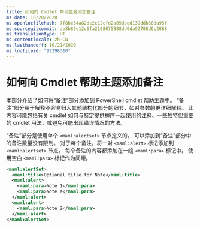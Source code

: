 ```yaml
---
title: 如何向 Cmdlet 帮助主题添加备注
ms.date: 10/20/2020
ms.openlocfilehash: 7f8be34a82de2c12cfd2a05deed139ddb30da95f
ms.sourcegitcommit: ae8b89e12c6fa2108075888dd6da92788d6c2888
ms.translationtype: HT
ms.contentlocale: zh-CN
ms.lasthandoff: 10/21/2020
ms.locfileid: "92298310"
---
```

# <a name="how-to-add-notes-to-a-cmdlet-help-topic"></a>如何向 Cmdlet 帮助主题添加备注

本部分介绍了如何将“备注”部分添加到 PowerShell cmdlet 帮助主题中。 “备注”部分用于解释不容易归入其他结构化部分的细节，如对参数的更详细解释。 此内容可能包括有关 cmdlet 如何与特定提供程序一起使用的注释、一些独特但重要的 cmdlet 用法，或避免可能出现错误情况的方法。

“备注”部分是使用单个 `<maml:alertset>` 节点定义的。 可以添加到“备注”部分中的备注数量没有限制。 对于每个备注，将一对 `<maml:alert>` 标记添加到 `<maml:alertset>` 节点。 每个备注的内容都添加在一组 `<maml:para>` 标记中。 使用空白 `<maml:para>` 标记作为间距。

```xml
<maml:alertSet>
  <maml:title>Optional title for Note</maml:title>
  <maml:alert>
    <maml:para>Note 1</maml:para>
    <maml:para>Note a</maml:para>
  </maml:alert>
  <maml:alert>
    <maml:para>Note 2</maml:para>
  </maml:alert>
</maml:alertSet>
```
